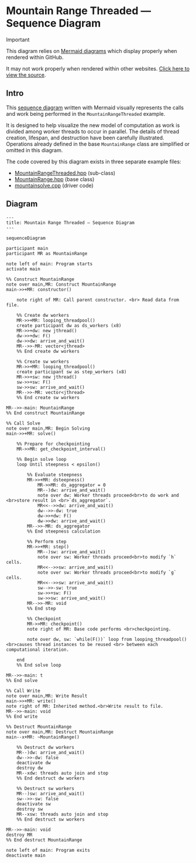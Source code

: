 # Mountain Range Threaded — Sequence Diagram

> [!IMPORTANT]
> This diagram relies on [Mermaid diagrams](https://mermaid.js.org/) which display properly when rendered within GitHub.
>
> It may not work properly when rendered within other websites. [Click here to view the source](https://github.com/BYUHPC/sci-comp-course-example-cxx/blob/main/docs/MountainRangeThreaded-sequence-diagram.md).

## Intro

This [sequence diagram](https://mermaid.js.org/syntax/sequenceDiagram.html#sequence-diagrams) written with Mermaid visually represents
the calls and work being performed in the `MountainRangeThreaded` example.

It is designed to help visualize the new model of computation as work is divided among worker threads to occur in parallel.
The details of thread creation, lifespan, and destruction have been carefully illustrated.
Operations already defined in the base `MountainRange` class are simplified or omitted in this diagram.

The code covered by this diagram exists in three separate example files:
* [MountainRangeThreaded.hpp](../src/MountainRangeThreaded.hpp) (sub-class)
* [MountainRange.hpp](../src/MountainRange.hpp) (base class)
* [mountainsolve.cpp](../src/mountainsolve.cpp) (driver code)

## Diagram

```mermaid
---
title: Mountain Range Threaded — Sequence Diagram
---

sequenceDiagram

participant main
participant MR as MountainRange

note left of main: Program starts
activate main

%% Construct MountainRange
note over main,MR: Construct MountainRange
main->>+MR: constructor()

    note right of MR: Call parent constructor. <br> Read data from file.

    %% Create dw workers
    MR->>+MR: looping_threadpool()
    create participant dw as ds_workers (x8)
    MR->>+dw: new jthread()
    dw->>+dw: F()
    dw->>dw: arrive_and_wait()
    MR-->>-MR: vector<jthread>
    %% End create dw workers

    %% Create sw workers
    MR->>+MR: looping_threadpool()
    create participant sw as step_workers (x8)
    MR->>+sw: new jthread()
    sw->>+sw: F()
    sw->>sw: arrive_and_wait()
    MR-->>-MR: vector<jthread>
    %% End create sw workers

MR-->>-main: MountainRange
%% End construct MountainRange

%% Call Solve
note over main,MR: Begin Solving
main->>+MR: solve()

    %% Prepare for checkpointing
    MR->>MR: get_checkpoint_interval()

    %% Begin solve loop
    loop Until steepness < epsilon()

        %% Evaluate steepness
        MR->>+MR: dsteepness()
            MR->>MR: ds_aggregator = 0
            MR--)dw: arrive_and_wait()
            note over dw: Worker threads proceed<br>to do work and <br>store result in <br>`ds_aggregator`.
            MR<<-->>dw: arrive_and_wait()
            dw-->>-dw: true
            dw->>+dw: F()
            dw->>dw: arrive_and_wait()
        MR-->>-MR: ds_aggregator
        %% End steepness calculation

        %% Perform step
        MR->>+MR: step()
            MR--)sw: arrive_and_wait()
            note over sw: Worker threads proceed<br>to modify `h` cells.
            MR<<-->>sw: arrive_and_wait()
            note over sw: Worker threads proceed<br>to modify `g` cells.
            MR<<-->>sw: arrive_and_wait()
            sw-->>-sw: true
            sw->>+sw: F()
            sw->>sw: arrive_and_wait()
        MR-->>-MR: void
        %% End step

        %% Checkpoint
        MR->>MR: checkpoint()
        note right of MR: Base code performs <br>checkpointing.

        note over dw, sw: `while(F())` loop from looping_threadpool()<br>causes thread instances to be reused <br> between each computational iteration.

    end
    %% End solve loop

MR-->>-main: t
%% End solve

%% Call Write
note over main,MR: Write Result
main->>+MR: write()
note right of MR: Inherited method.<br>Write result to file.
MR-->>-main: void
%% End write

%% Destruct MountainRange
note over main,MR: Destruct MountainRange
main--x+MR: ~MountainRange()

    %% Destruct dw workers
    MR--)dw: arrive_and_wait()
    dw-->>-dw: false
    deactivate dw
    destroy dw
    MR--xdw: threads auto join and stop
    %% End destruct dw workers

    %% Destruct sw workers
    MR--)sw: arrive_and_wait()
    sw-->>-sw: false
    deactivate sw
    destroy sw
    MR--xsw: threads auto join and stop
    %% End destruct sw workers

MR-->>-main: void
destroy MR
%% End destruct MountainRange

note left of main: Program exits
deactivate main
```
